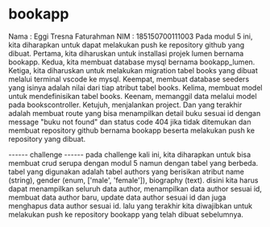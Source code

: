 # bookapp
Nama : Eggi Tresna Faturahman
NIM : 185150700111003
Pada modul 5 ini, kita diharapkan untuk dapat melakukan push ke repository github yang dibuat.
Pertama, kita diharuskan untuk installasi projek lumen bernama bookapp.
Kedua, kita membuat database mysql bernama bookapp_lumen.
Ketiga, kita diharuskan untuk melakukan migration tabel books yang dibuat melalui terminal vscode ke mysql.
Keempat, membuat database seeders yang isinya adalah nilai dari tiap atribut tabel books.
Kelima, membuat model untuk mendefinisikan tabel books.
Keenam, memanggil data melalui model pada bookscontroller.
Ketujuh, menjalankan project.
Dan yang terakhir adalah membuat route yang bisa menampilkan detail buku sesuai id dengan message "buku not found" dan status code 404 jika tidak ditemukan dan membuat repository github bernama bookapp beserta melakukan push ke repository yang dibuat.

------ challenge ------
pada challenge kali ini, kita diharapkan untuk bisa membuat crud serupa dengan modul 5 namun dengan tabel yang berbeda.
tabel yang digunakan adalah tabel authors yang berisikan atribut name (string), gender (enum, ['male', 'female']), biography (text).
disini kita harus dapat menampilkan seluruh data author, menampilkan data author sesuai id, membuat data author baru, update data author sesuai id dan juga menghapus data author sesuai id.
lalu yang terakhir kita diwajibkan untuk melakukan push ke repository bookapp yang telah dibuat sebelumnya.
